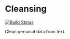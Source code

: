 # Cleansing

[![Build Status](https://travis-ci.org/ataconk/Cleansing.svg?branch=master)](https://travis-ci.org/ataconk/Cleansing)

Clean personal data from text. 